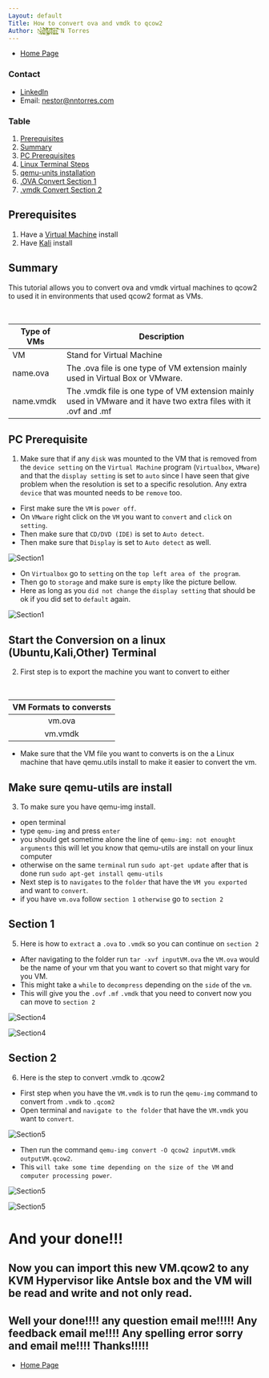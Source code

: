 ```yaml
---
Layout: default
Title: How to convert ova and vmdk to qcow2
Author: N̷̘̩̠͙̬̫̉͑̉͘͜ą̶͓̳͍̙̻̱̎̓̄̈́́́̈̒̀̐͘̕͝͝ṇ̸̢͉̂̽̎̾̋͛̇̉̊̚͜j̷̢̧̲̬̥̦̼͓̖̼̄̅u̸̞͎̻̍̀̋͋̊̀̓͑̈́͘͘á̴̺̫̮͈̥̳͐̍̚ṉ̴͓̯̺͎͓̅̍̌̆̚͝ N Torres
---
```


- [Home Page](https://nanjuan.github.io)

### Contact
- [LinkedIn](https://www.linkedin.com/in/nanjuan/)
- Email: nestor@nntorres.com

### Table
1. [Prerequisites](#preinfo)
2. [Summary](#Summary)
3. [PC Prerequisites](#First)
4. [Linux Terminal Steps](#Second)
5. [qemu-units installation](#Third)
6. [.OVA Convert Section 1](#Fourth)
7. [.vmdk Convert Section 2](#Five)

## Prerequisites <a id="preinfo"></a>
1. Have a [Virtual Machine](https://github.com/Nanjuan/Hacking-Tools-Virtualization-Tutorials/blob/master/VirtualBox_setup_with_kali.md) install
2. Have [Kali](https://github.com/Nanjuan/Hacking-Tools-Virtualization-Tutorials/blob/master/VirtualBox_setup_with_kali.md) install


## Summary <a id="Summary"></a> 
This tutorial allows you to convert ova and vmdk virtual machines to qcow2 to used it in environments that used qcow2 format as VMs.  


<br>

| Type of VMs | Description                                                                                                      |
|-------------|------------------------------------------------------------------------------------------------------------------|
|    VM       | Stand for Virtual Machine                                                                                        |
| name.ova    | The .ova file is one type of VM extension mainly used in Virtual Box or VMware.                                  |
| name.vmdk   | The .vmdk file is one type of VM extension mainly used in VMware and it have two extra files with it .ovf and .mf|


## PC Prerequisite <a id="First"></a>


1. Make sure that if any `disk` was mounted to the VM that is removed from the `device setting` on the `Virtual Machine` program (`Virtualbox`, `VMware`) and that the `display setting` is set to `auto` since I have seen that give problem when the resolution is set to a specific resolution. Any extra `device` that was mounted needs to be `remove` too. 


- First make sure the `VM` is `power off`. 
- On `VMware` right click on the `VM` you want to `convert` and `click` on `setting`. 
- Then make sure that `CD/DVD (IDE)` is set to `Auto detect`.
- Then make sure that `Display` is set to `Auto detect` as well. 

![Section1](/assets/qcow2-1.png)

- On `Virtualbox` go to `setting` on the `top left area of the program`.
- Then go to `storage` and make sure is `empty` like the picture bellow. 
- Here as long as you `did not change` the `display setting` that should be ok if you did set to `default` again.

![Section1](/assets/qcow2-2.PNG)



## Start the Conversion on a linux (Ubuntu,Kali,Other) Terminal <a id="Second"></a>

2. First step is to export the machine you want to convert to either 
<br>

| VM Formats to conversts |
|:-----------------------:|
|        vm.ova           |
|        vm.vmdk          |

- Make sure that the VM file you want to converts is on the a Linux machine that have qemu.utils install to make it easier to convert the vm. 


## Make sure qemu-utils are install <a id="Third"></a>

3. To make sure you have qemu-img install.

- open terminal 
- type `qemu-img` and press `enter`  
- you should get sometime alone the line of `qemu-img: not enought arguments` this will let you know that qemu-utils are install on your linux computer
- otherwise on the same `terminal` run `sudo apt-get update` after that is done run `sudo apt-get install qemu-utils` 
- Next step is to `navigates` to the `folder` that have the `VM you exported` and want to `convert`. 
- if you have `vm.ova` follow `section 1` `otherwise` go to `section 2`


## Section 1 <a id="Fourth"></a>

5. Here is how to `extract` a `.ova` to `.vmdk` so you can continue on `section 2`

- After navigating to the folder run `tar -xvf inputVM.ova` the `VM.ova` would be the name of your vm that you want to covert so that might vary for you VM. 
- This might take a `while` to `decompress` depending on the `side` of the `vm`. 
- This will give you the `.ovf` `.mf` `.vmdk` that you need to convert now you can move to `section 2`

![Section4](/assets/qcow2-3.PNG)

![Section4](/assets/qcow2-4.PNG)

## Section 2 <a id="Five"></a>

6. Here is the step to convert .vmdk to .qcow2

- First step when you have the `VM.vmdk`  is to run the `qemu-img` command to convert from `.vmdk` to `.qcom2`
- Open terminal and `navigate to the folder` that have the `VM.vmdk` you want to `convert`. 

![Section5](/assets/qcow2-5.PNG)

- Then run the command `qemu-img convert -O qcow2 inputVM.vmdk outputVM.qcow2`. 
- This `will take some time depending on the size of the VM` and `computer processing power`. 

![Section5](/assets/qcow2-6.PNG)

![Section5](/assets/qcow2-7.PNG)

# And your done!!!

## Now you can import this new VM.qcow2 to any KVM Hypervisor like Antsle box and the VM will be read and write and not only read. 

## Well your done!!!! any question email me!!!!! Any feedback email me!!!! Any spelling error sorry and email me!!!! Thanks!!!!!

- [Home Page](https://nanjuan.github.io)

